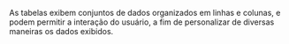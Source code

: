 As tabelas exibem conjuntos de dados organizados em linhas e colunas, e podem permitir a interação do usuário, a fim de personalizar de diversas maneiras os dados exibidos.
